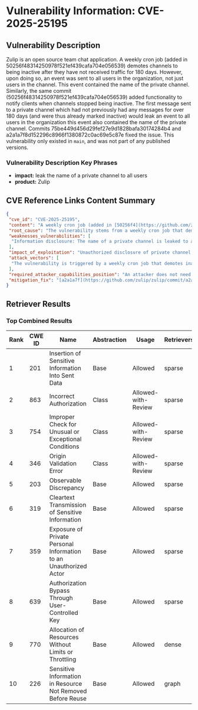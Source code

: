 # Vulnerability Information: CVE-2025-25195

## Vulnerability Description
Zulip is an open source team chat application. A weekly cron job (added in 50256f48314250978f521ef439cafa704e056539) demotes channels to being inactive after they have not received traffic for 180 days. However, upon doing so, an event was sent to all users in the organization, not just users in the channel. This event contained the name of the private channel. Similarly, the same commit (50256f48314250978f521ef439cafa704e056539) added functionality to notify clients when channels stopped being inactive. The first message sent to a private channel which had not previously had any messages for over 180 days (and were thus already marked inactive) would leak an event to all users in the organization this event also contained the name of the private channel. Commits 75be449d456d29fef27e9d1828bafa30174284b4 and a2a1a7f8d152296c8966f1380872c0ac69e5c87e fixed the issue. This vulnerability only existed in `main`, and was not part of any published versions.

### Vulnerability Description Key Phrases
- **impact:** leak the name of a private channel to all users
- **product:** Zulip

## CVE Reference Links Content Summary
```json
{
 "cve_id": "CVE-2025-25195",
 "content": "A weekly cron job (added in [50256f4](https://github.com/zulip/zulip/commit/50256f48314250978f521ef439cafa704e056539)) demotes channels to being \"inactive\" after they have not received traffic for 180 days. However, upon doing so, an event was sent to all users in the organization, not just users in the channel. This event contained the name of the private channel.\n\nSimilarly, the same commit ([50256f4](https://github.com/zulip/zulip/commit/50256f48314250978f521ef439cafa704e056539)) added functionality to notify clients when channels stopped being \"inactive.\" The first message sent to a private channel which had not previously had any messages for over 180 days (and were thus already marked \"inactive\") would leak an event to all users in the organization; this event also contained the name of the private channel.\n\nThis vulnerability only existed in `main`, and was not part of any published versions.",
 "root_cause": "The vulnerability stems from a weekly cron job that demotes channels to \"inactive\" and a feature that notifies clients when channels stop being \"inactive.\" Both functionalities, added in commit 50256f4, send events containing the private channel's name to all users in the organization instead of just the channel's subscribers.",
 "weaknesses_vulnerabilities": [
  "Information disclosure: The name of a private channel is leaked to all users in the organization."
 ],
 "impact_of_exploitation": "Unauthorized disclosure of private channel names to unintended recipients (all users in the organization).",
 "attack_vectors": [
  "The vulnerability is triggered by a weekly cron job that demotes inactive channels and when the first message is sent to a private channel that has been inactive for over 180 days."
 ],
 "required_attacker_capabilities_position": "An attacker does not need any special capabilities or position beyond being a user within the same organization.",
 "mitigation_fix": "[a2a1a7f](https://github.com/zulip/zulip/commit/a2a1a7f8d152296c8966f1380872c0ac69e5c87e) and [75be449](https://github.com/zulip/zulip/commit/75be449d456d29fef27e9d1828bafa30174284b4)"
}
```

## Retriever Results

### Top Combined Results

| Rank | CWE ID | Name | Abstraction | Usage  | Retrievers | Individual Scores |
|------|--------|------|-------------|-------|------------|-------------------|
| 1 | 201 | Insertion of Sensitive Information Into Sent Data | Base | Allowed | sparse | 0.240 |
| 2 | 863 | Incorrect Authorization | Class | Allowed-with-Review | sparse | 0.239 |
| 3 | 754 | Improper Check for Unusual or Exceptional Conditions | Class | Allowed-with-Review | sparse | 0.236 |
| 4 | 346 | Origin Validation Error | Class | Allowed-with-Review | sparse | 0.231 |
| 5 | 203 | Observable Discrepancy | Base | Allowed | sparse | 0.226 |
| 6 | 319 | Cleartext Transmission of Sensitive Information | Base | Allowed | sparse | 0.223 |
| 7 | 359 | Exposure of Private Personal Information to an Unauthorized Actor | Base | Allowed | sparse | 0.222 |
| 8 | 639 | Authorization Bypass Through User-Controlled Key | Base | Allowed | sparse | 0.222 |
| 9 | 770 | Allocation of Resources Without Limits or Throttling | Base | Allowed | dense | 0.391 |
| 10 | 226 | Sensitive Information in Resource Not Removed Before Reuse | Base | Allowed | graph | 0.002 |

